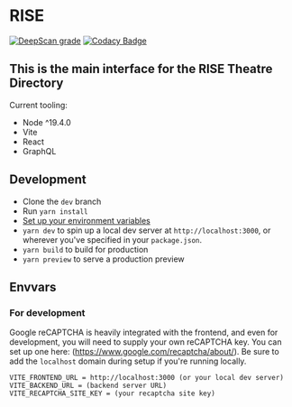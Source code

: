 # RISE

[![DeepScan grade](https://deepscan.io/api/teams/14424/projects/24864/branches/769720/badge/grade.svg)](https://deepscan.io/dashboard#view=project\&tid=14424\&pid=24864\&bid=769720)
[![Codacy Badge](https://app.codacy.com/project/badge/Grade/64f466be6e654cd2a2bb790971fb07ef)](https://app.codacy.com/gh/roundhousedesigns/rise-frontend/dashboard?utm_source=gh\&utm_medium=referral\&utm_content=\&utm_campaign=Badge_grade)

## This is the main interface for the RISE Theatre Directory

Current tooling:

*   Node ^19.4.0
*   Vite
*   React
*   GraphQL

## Development

*   Clone the `dev` branch
*   Run `yarn install`
*   [Set up your environment variables](#envvars)
*   `yarn dev` to spin up a local dev server at `http://localhost:3000`, or wherever you've specified in your `package.json`.
*   `yarn build` to build for production
*   `yarn preview` to serve a production preview

## Envvars

### For development

Google reCAPTCHA is heavily integrated with the frontend, and even for development, you will need to supply your own reCAPTCHA key. You can set up one here: (<https://www.google.com/recaptcha/about/>). Be sure to add the `localhost` domain during setup if you're running locally.

    VITE_FRONTEND_URL = http://localhost:3000 (or your local dev server)
    VITE_BACKEND_URL = (backend server URL)
    VITE_RECAPTCHA_SITE_KEY = (your recaptcha site key)
